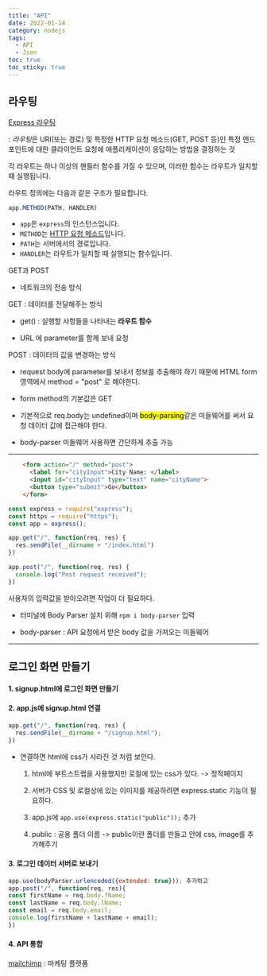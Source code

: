 ```yaml
---
title: "API"
date: 2022-01-14
category: nodejs
tags:
  - API
  - Json
toc: true
toc_sticky: true
---
```


## 라우팅

[Express 라우팅](https://expressjs.com/ko/guide/routing.html)

: *라우팅*은 URI(또는 경로) 및 특정한 HTTP 요청 메소드(GET, POST 등)인 특정 엔드포인트에 대한 클라이언트 요청에 애플리케이션이 응답하는 방법을 결정하는 것

각 라우트는 하나 이상의 핸들러 함수를 가질 수 있으며, 이러한 함수는 라우트가 일치할 때 실행됩니다.

라우트 정의에는 다음과 같은 구조가 필요합니다.

```javascript
app.METHOD(PATH, HANDLER)
```

- `app`은 `express`의 인스턴스입니다.
- `METHOD`는 [HTTP 요청 메소드](http://en.wikipedia.org/wiki/Hypertext_Transfer_Protocol)입니다.
- `PATH`는 서버에서의 경로입니다.
- `HANDLER`는 라우트가 일치할 때 실행되는 함수입니다.

GET과 POST

- 네트워크의 전송 방식
  

GET : 데이터를 전달해주는 방식

 - get() : 실행할 사항들을 나타내는 __라우트 함수__

 - URL 에 parameter를 함께 보내 요청

POST : 데이터의 값을 변경하는 방식

 - request body에 parameter를 보내서 정보를 추출해야 하기 때문에 HTML form 영역에서 method = "post" 로 해야한다.

 - form method의 기본값은 GET 

 - 기본적으로 req.body는 undefined이며 <mark>body-parsing</mark>같은 미들웨어를 써서 요청 데이터 값에 접근해야 한다.

 - body-parser 미들웨어 사용하면 간단하게 추출 가능

 ---

```html
    <form action="/" method="post">
      <label for="cityInput">City Name: </label>
      <input id="cityInput" type="text" name="cityName">
      <button type="submit">Go</button>
    </form>
```

```js
const express = require("express");
const https = require("https");
const app = express();

app.get("/", function(req, res) {
  res.sendFile(__dirname + "/index.html")
})

app.post("/", function(req, res) {
  console.log("Post request received");
})
```

사용자의 입력값을 받아오려면 작업이 더 필요하다.

- 터미널에 Body Parser 설치 위해 `npm i body-parser` 입력
  
- body-parser : API 요청에서 받은 body 값을 가져오는 미들웨어

---
## 로그인 화면 만들기

#### 1. signup.html에 로그인 화면 만들기
#### 2. app.js에 signup.html 연결
  ```js
  app.get("/", function(req, res) {
    res.sendFile(__dirname + "/signup.html");
  })
  ```
- 연결하면 html에 css가 사라진 것 처럼 보인다.
  1. html에 부트스트랩을 사용했지만 로컬에 있는 css가 있다. -> 정적페이지
    
  2. 서버가 CSS 및 로컬상에 있는 이미지를 제공하려면 express.static 기능이 필요하다.
    
  3. app.js에 `app.use(express.static("public"));` 추가
    
  4. public : 공용 폴더 이름 -> public이란 폴더를 만들고 안에 css, image를 추가해주기
      

#### 3. 로그인 데이터 서버로 보내기
  ```js
  app.use(bodyParser.urlencoded({extended: true})); 추가하고
  app.post("/", function(req, res){
  const firstName = req.body.fName;
  const lastName = req.body.lName;
  const email = req.body.email;
  console.log(firstName + lastName + email);
  })
  ```

#### 4. API 통합
[mailchimp](https://mailchimp.com/developer/)
: 마케팅 플랫폼


